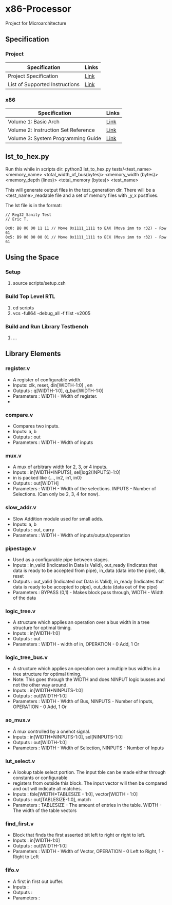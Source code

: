 # x86-Processor
Project for Microarchitecture

## Specification
### Project
Specification  | Links
------------- | -------------
Project Specification  | [Link](http://users.ece.utexas.edu/~patt/22s.382N/problemset/project/spec.html "Specification")
List of Supported Instructions | [Link](http://users.ece.utexas.edu/~patt/22s.382N/problemset/project/inst.html "List of Instructions") 

### x86
Specification  | Links
------------- | -------------
Volume 1: Basic Arch | [Link](http://users.ece.utexas.edu/~patt/22s.382N/handouts/x86%20Basic%20Architecture.pdf "Volume 1: Basic Arch.") 
Volume 2: Instruction Set Reference |[Link](http://users.ece.utexas.edu/~patt/22s.382N/handouts/x86%20Instruction%20Set%20Reference.pdf "Volume 2: Instruction Set Reference") 
Volume 3: System Programming Guide |[Link](http://users.ece.utexas.edu/~patt/22s.382N/handouts/x86%20System%20Programming%20Guide.pdf "Volume 3: System Programming Guide") 

## lst_to_hex.py
Run this while in scripts dir:
python3 lst_to_hex.py tests/<test_name> <memory_name> <total_width_of_bus(bytes)> <memory_width (bytes)> <memory_depth (lines)> <total_memory (bytes)> <test_name>

This will generate output files in the test_generation dir. There will be a <test_name>_readable file and a set of memory files with _y_x postfixes.

The lst file is in the format:

```
// Reg32 Sanity Test
// Eric T.

0x0: B8 00 00 11 11 // Move 0x1111_1111 to EAX (Move imm to r32) - Row 61
0x5: B9 00 00 00 01 // Move 0x1111_1111 to ECX (Move imm to r32) - Row 61
```

## Using the Space
### Setup 
1. source scripts/setup.csh

### Build Top Level RTL
1. cd scripts
2. vcs -full64 -debug_all -f flist -v2005

### Build and Run Library Testbench
1. ...

## Library Elements

### register.v
- A register of configurable width.
- Inputs: clk, reset, din[WIDTH-1:0] , en
- Outputs : q[WIDTH-1:0], q_bar[WIDTH-1:0]
- Parameters : WIDTH - Width of register.
- 
### compare.v
- Compares two inputs.
- Inputs: a, b
- Outputs : out
- Parameters : WIDTH - Width of inputs

### mux.v
- A mux of arbitrary width for 2, 3, or 4 inputs.
- Inputs : in[WIDTH*INPUTS], sel[log2(INPUTS)-1:0]
- in is packed like {..., in2, in1, in0}
- Outputs : out[WIDTH]
- Parameters : WIDTH - Width of the selections. INPUTS - Number of Selections. (Can only be 2, 3, 4 for now).

### slow_addr.v
- Slow Addition module used for small adds.
- Inputs: a, b
- Outputs : out, carry
- Parameters : WIDTH - Width of inputs/output/operation

### pipestage.v
- Used as a configurable pipe between stages.
- Inputs : in_valid (Indicated in Data is Valid), out_ready (Indicates that data is ready to be accepted from pipe), in_data (data into the pipe), clk, reset
- Outputs : out_valid (Indicated out Data is Valid), in_ready (Indicates that data is ready to be accepted to pipe), out_data (data out of the pipe)
- Parameters : BYPASS (0,1) - Makes block pass through, WIDTH - Width of the data

### logic_tree.v
- A structure which applies an operation over a bus width in a tree structure for optimal timing. 
- Inputs : in[WIDTH-1:0]
- Outputs : out
- Parameters : WIDTH - width of in, OPERATION - 0 Add, 1 Or

### logic_tree_bus.v
- A structure which applies an operation over a multiple bus widths in a tree structure for optimal timing.
- Note: This goes through the WIDTH and does NINPUT logic busses and not the other way around.  
- Inputs : in[WIDTH*NINPUTS-1:0]
- Outputs : out[WIDTH-1:0]
- Parameters : WIDTH - WIdth of Bus, NINPUTS - Number of Inputs, OPERATION - 0 Add, 1 Or

### ao_mux.v
- A mux controlled by a onehot signal. 
- Inputs : in[WIDTH*NINPUTS-1:0], sel[NINPUTS-1:0]
- Outputs : out[WIDTH-1:0]
- Parameters :  WIDTH - Width of Selection, NINPUTS - Number of Inputs

### lut_select.v
- A lookup table select portion. The input tble can be made either through constants or configurable 
- registers from outside this block. The input vector will then be compared and out will indicate all matches.
- Inputs : tble[WIDTH*TABLESIZE - 1:0], vector[WIDTH - 1:0]
- Outputs : out[TABLESIZE-1:0], match
- Parameters : TABLESIZE - The amount of entries in the table. WIDTH - The width of the table vectors

### find_first.v
- Block that finds the first asserted bit left to right or right to left.
- Inputs : in[WIDTH-1:0]
- Outputs : out[WIDTH-1:0]
- Parameters : WIDTH - Width of Vector, OPERATION - 0 Left to Right, 1 - Right to Left

### fifo.v
- A first in first out buffer.
- Inputs :
- Outputs :
- Parameters : 

